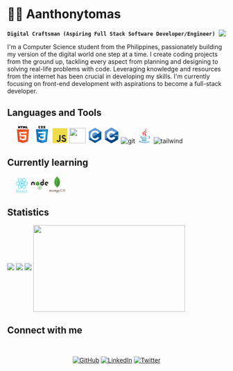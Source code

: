 
<h1 align="left">👨‍💻 Aanthonytomas</h1> <a  href="https://github.com/aanthonytomas">
	  <img align="right" src="https://visitcount.itsvg.in/api?id=aanthonytomas&label=Profile%20Views&color=12&icon=5&pretty=true" />
</a>
<p>	
	
**`Digital Craftsman (Aspiring Full Stack Software Developer/Engineer)`**<br> 
   
</p>
 
I'm a Computer Science student from the Philippines, passionately building my version of the digital world one step at a time. I create coding projects from the ground up, tackling every aspect from planning and designing to solving real-life problems with code. Leveraging knowledge and resources from the internet has been crucial in developing my skills. I'm currently focusing on front-end development with aspirations to become a full-stack developer. 

	    
<h2 align="left">Languages and Tools </h2>
<p align="left" >&nbsp &nbsp 
	<img src="https://raw.githubusercontent.com/devicons/devicon/master/icons/html5/html5-original-wordmark.svg" alt="html5" width="40" height="40"/>
	<img src="https://raw.githubusercontent.com/devicons/devicon/master/icons/css3/css3-original-wordmark.svg" alt="css3" width="40" height="40"/>
	<img src="https://raw.githubusercontent.com/devicons/devicon/master/icons/javascript/javascript-original.svg" alt="javascript" width="35" height="35"/> 
	<img src="https://upload.wikimedia.org/wikipedia/commons/thumb/b/b2/Bootstrap_logo.svg/512px-Bootstrap_logo.svg.png?20210507000024" width="38" height="35"/>  
	<img src="https://raw.githubusercontent.com/devicons/devicon/master/icons/c/c-original.svg" alt="c" width="35" height="36"/>
	<img src="https://raw.githubusercontent.com/devicons/devicon/master/icons/cplusplus/cplusplus-original.svg" alt="cplusplus" width="35" height="36"/>
	<img src="https://www.vectorlogo.zone/logos/git-scm/git-scm-icon.svg" alt="git" width="35" height="35"/>
	<img src="https://raw.githubusercontent.com/devicons/devicon/master/icons/java/java-original.svg" alt="java" width="35" height="35"/>
	<img src="https://www.vectorlogo.zone/logos/tailwindcss/tailwindcss-icon.svg" alt="tailwind" width="40" height="40"/>
</p>

<h2 align="left">Currently learning</h2>
<p>
	&nbsp &nbsp
	<img src="https://raw.githubusercontent.com/devicons/devicon/master/icons/react/react-original-wordmark.svg" alt="react" width="35" height="35"/>	
	<img src="https://raw.githubusercontent.com/devicons/devicon/master/icons/nodejs/nodejs-original-wordmark.svg" alt="nodejs" width="40" height="40"/><img 	src="https://raw.githubusercontent.com/devicons/devicon/master/icons/mongodb/mongodb-original-wordmark.svg" alt="mongodb" width="40" height="40"/>
 
</p>

<h2 align="left">Statistics</h2>

![](http://github-profile-summary-cards.vercel.app/api/cards/profile-details?username=Aanthonytomas&theme=transparent)
![](http://github-profile-summary-cards.vercel.app/api/cards/stats?username=Aanthonytomas&theme=transparent)
![](http://github-profile-summary-cards.vercel.app/api/cards/productive-time?username=Aanthonytomas&theme=transparent&utcOffset=8)
<a href="https://github.com/aanthonytomas/convoychat"><img height=200 width=350 align="center" src="https://github-readme-stats.vercel.app/api/top-langs?username=aanthonytomas&layout=compact&langs_count=8&card_width=320&theme=transparent&hide_border=true&bg_color=00000000&cache_seconds=21600&disable_animations=true" />
</a>

<h2 align="left">Connect with me</h2>
	
<br>	 
<p align=center>
<a href="https://github.com/aanthonytomas"><img src="https://user-images.githubusercontent.com/58532023/171219272-a68dd897-a9c7-4826-b7e6-10ef84e6a0a8.png" alt="GitHub"/></a>
<a href="https://www.linkedin.com/in/aanthonytomas/"><img src="https://user-images.githubusercontent.com/58532023/171219303-8839f911-21bf-453f-b517-9dd6ef9a873c.png" alt="LinkedIn"/></a>
<a href="https://twitter.com/aanthonytomas"><img src="https://user-images.githubusercontent.com/58532023/171218519-2ccc030a-72b5-45ea-a2ec-7f1dfbef917f.png" alt="Twitter"/></a>
</p>

